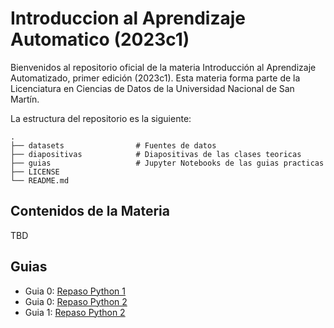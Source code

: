 # Introduccion al Aprendizaje Automatico (2023c1)

Bienvenidos al repositorio oficial de la materia Introducción al Aprendizaje Automatizado, primer edición (2023c1). Esta materia forma parte de la Licenciatura en Ciencias de Datos de la Universidad Nacional de San Martín. 

La estructura del repositorio es la siguiente:

    .
    ├── datasets                # Fuentes de datos
    ├── diapositivas            # Diapositivas de las clases teoricas
    ├── guias                   # Jupyter Notebooks de las guias practicas
    ├── LICENSE
    └── README.md

## Contenidos de la Materia
TBD

## Guias
- Guia 0: [Repaso Python 1](https://github.com/LCD-UNSAM/iaa2023c1/blob/main/guias/IAA_Guia_0_Repaso_Python_1.ipynb)
- Guia 0: [Repaso Python 2](https://github.com/LCD-UNSAM/iaa2023c1/blob/main/guias/IAA_Guia_0_Repaso_Python_2.ipynb)
- Guia 1: [Repaso Python 2](https://github.com/LCD-UNSAM/iaa2023c1/blob/main/guias/IAA_Guia_1_EDA.ipynb)
